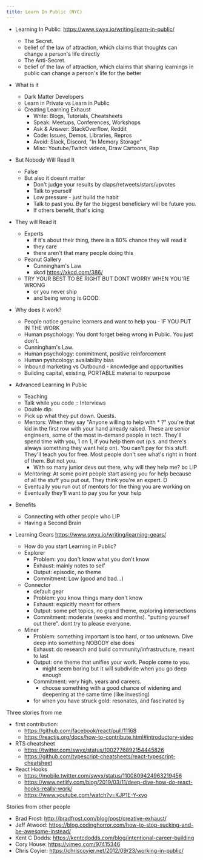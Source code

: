 ```yaml
---
title: Learn In Public (NYC)
---
```



- Learning In Public: https://www.swyx.io/writing/learn-in-public/
  - The Secret.
  - belief of the law of attraction, which claims that thoughts can change a person's life directly
  - The Anti-Secret.
  - belief of the law of attraction, which claims that sharing learnings in public can change a person's life for the better
- What is it
  - Dark Matter Developers
  - Learn in Private vs Learn in Public
  - Creating Learning Exhaust
    - Write: Blogs, Tutorials, Cheatsheets
    - Speak: Meetups, Conferences, Workshops
    - Ask & Answer: StackOverflow, Reddit
    - Code: Issues, Demos, Libraries, Repros
    - Avoid: Slack, Discord, "In Memory Storage"
    - Misc: Youtube/Twitch videos, Draw Cartoons, Rap
- But Nobody Will Read It
  - False
  - But also it doesnt matter
    - Don't judge your results by claps/retweets/stars/upvotes
    - Talk to yourself
    - Low pressure - just build the habit
    - Talk to past you. By far the biggest beneficiary will be future you.
    - If others benefit, that's icing
- They will Read it
  - Experts
    - if it's about their thing, there is a 80% chance they will read it
    - they care
    - there aren't that many people doing this
  - Peanut Gallery
    - Cunningham's Law
    - xkcd https://xkcd.com/386/
  - TRY YOUR BEST TO BE RIGHT BUT DONT WORRY WHEN YOU'RE WRONG
    - or you never ship
    - and being wrong is GOOD.
- Why does it work?
  - People notice genuine learners and want to help you - IF YOU PUT IN THE WORK
  - Human psychology: You dont forget being wrong in Public. You just don't.
  - Cunningham's Law.
  - Human psychology: commitment, positive reinforcement
  - Human pyshcology: availability bias
  - Inbound marketing vs Outbound - knowledge and opportunities
  - Building capital, existing, PORTABLE material to repurpose
- Advanced Learning In Public
  - Teaching
  - Talk while you code :: Interviews
  - Double dip.
  - Pick up what they put down. Quests.
  - Mentors: When they say "Anyone willing to help with \* ?" you're that kid in the first row with your hand already raised. These are senior engineers, some of the most in-demand people in tech. They'll spend time with you, 1 on 1, if you help them out (p.s. and there's always something they want help on). You can't pay for this stuff. They'll teach you for free. Most people don't see what's right in front of them. But not you.
    - With so many junior devs out there, why will they help me? bc LIP
  - Mentoring: At some point people start asking you for help because of all the stuff you put out. They think you're an expert. D
  - Eventually you run out of mentors for the thing you are working on
  - Eventually they'll want to pay you for your help
- Benefits
  - Connecting with other people who LIP
  - Having a Second Brain
- Learning Gears https://www.swyx.io/writing/learning-gears/

  - How do you start Learning in Public?
  - Explorer
    - Problem: you don't know what you don't know
    - Exhaust: mainly notes to self
    - Output: episodic, no theme
    - Commitment: Low (good and bad...)
  - Connector
    - default gear
    - Problem: you know things many don't know
    - Exhaust: expicitly meant for others
    - Output: some pet topics, no grand theme, exploring intersections
    - Commitment: moderate (weeks and months). "putting yourself out there". dont try to please everyone.
  - Miner
    - Problem: something important is too hard, or too unknown. Dive deep into something NOBODY else does
    - Exhaust: do research and build community/infrastructure, meant to last
    - Output: one theme that unifies your work. People come to you.
      - might seem boring but it will subdivide when you go deep enough
    - Commitment: very high. years and careers.
      - choose something with a good chance of widening and deepening at the same time (like investing)
    - for when you have struck gold: resonates, and fascinated by

Three stories from me

- first contribution:
  - https://github.com/facebook/react/pull/11168
  - https://reactjs.org/docs/how-to-contribute.html#introductory-video
- RTS cheatsheet
  - https://twitter.com/swyx/status/1002776892154445826
  - https://github.com/typescript-cheatsheets/react-typescript-cheatsheet
- React Hooks
  - https://mobile.twitter.com/swyx/status/1100809424963219456
  - https://www.netlify.com/blog/2019/03/11/deep-dive-how-do-react-hooks-really-work/
  - https://www.youtube.com/watch?v=KJP1E-Y-xyo

Stories from other people

- Brad Frost: http://bradfrost.com/blog/post/creative-exhaust/
- Jeff Atwood: https://blog.codinghorror.com/how-to-stop-sucking-and-be-awesome-instead/
- Kent C Dodds: https://kentcdodds.com/blog/intentional-career-building
- Cory House: https://vimeo.com/97415346
- Chris Coyier: https://chriscoyier.net/2012/09/23/working-in-public/
